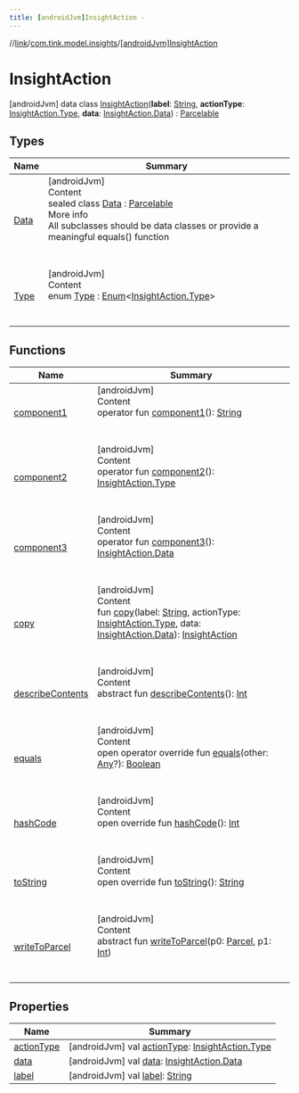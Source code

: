 ```yaml
---
title: [androidJvm]InsightAction -
---
```

//[link](../../index.md)/[com.tink.model.insights](../index.md)/[[androidJvm]InsightAction](index.md)



# InsightAction  
 [androidJvm] data class [InsightAction](index.md)(**label**: [String](https://kotlinlang.org/api/latest/jvm/stdlib/kotlin/-string/index.html), **actionType**: [InsightAction.Type](-type/index.md), **data**: [InsightAction.Data](-data/index.md)) : [Parcelable](https://developer.android.com/reference/kotlin/android/os/Parcelable.html)   


## Types  
  
|  Name|  Summary| 
|---|---|
| <a name="com.tink.model.insights/InsightAction.Data///PointingToDeclaration/"></a>[Data](-data/index.md)| <a name="com.tink.model.insights/InsightAction.Data///PointingToDeclaration/"></a>[androidJvm]  <br>Content  <br>sealed class [Data](-data/index.md) : [Parcelable](https://developer.android.com/reference/kotlin/android/os/Parcelable.html)  <br>More info  <br>All subclasses should be data classes or provide a meaningful equals() function  <br><br><br>
| <a name="com.tink.model.insights/InsightAction.Type///PointingToDeclaration/"></a>[Type](-type/index.md)| <a name="com.tink.model.insights/InsightAction.Type///PointingToDeclaration/"></a>[androidJvm]  <br>Content  <br>enum [Type](-type/index.md) : [Enum](https://kotlinlang.org/api/latest/jvm/stdlib/kotlin/-enum/index.html)<[InsightAction.Type](-type/index.md)>   <br><br><br>


## Functions  
  
|  Name|  Summary| 
|---|---|
| <a name="com.tink.model.insights/InsightAction/component1/#/PointingToDeclaration/"></a>[component1](component1.md)| <a name="com.tink.model.insights/InsightAction/component1/#/PointingToDeclaration/"></a>[androidJvm]  <br>Content  <br>operator fun [component1](component1.md)(): [String](https://kotlinlang.org/api/latest/jvm/stdlib/kotlin/-string/index.html)  <br><br><br>
| <a name="com.tink.model.insights/InsightAction/component2/#/PointingToDeclaration/"></a>[component2](component2.md)| <a name="com.tink.model.insights/InsightAction/component2/#/PointingToDeclaration/"></a>[androidJvm]  <br>Content  <br>operator fun [component2](component2.md)(): [InsightAction.Type](-type/index.md)  <br><br><br>
| <a name="com.tink.model.insights/InsightAction/component3/#/PointingToDeclaration/"></a>[component3](component3.md)| <a name="com.tink.model.insights/InsightAction/component3/#/PointingToDeclaration/"></a>[androidJvm]  <br>Content  <br>operator fun [component3](component3.md)(): [InsightAction.Data](-data/index.md)  <br><br><br>
| <a name="com.tink.model.insights/InsightAction/copy/#kotlin.String#com.tink.model.insights.InsightAction.Type#com.tink.model.insights.InsightAction.Data/PointingToDeclaration/"></a>[copy](copy.md)| <a name="com.tink.model.insights/InsightAction/copy/#kotlin.String#com.tink.model.insights.InsightAction.Type#com.tink.model.insights.InsightAction.Data/PointingToDeclaration/"></a>[androidJvm]  <br>Content  <br>fun [copy](copy.md)(label: [String](https://kotlinlang.org/api/latest/jvm/stdlib/kotlin/-string/index.html), actionType: [InsightAction.Type](-type/index.md), data: [InsightAction.Data](-data/index.md)): [InsightAction](index.md)  <br><br><br>
| <a name="android.os/Parcelable/describeContents/#/PointingToDeclaration/"></a>[describeContents](../../com.tink.service.provider/[android-jvm]-provider-filter/index.md#%5Bandroid.os%2FParcelable%2FdescribeContents%2F%23%2FPointingToDeclaration%2F%5D%2FFunctions%2F-586840090)| <a name="android.os/Parcelable/describeContents/#/PointingToDeclaration/"></a>[androidJvm]  <br>Content  <br>abstract fun [describeContents](../../com.tink.service.provider/[android-jvm]-provider-filter/index.md#%5Bandroid.os%2FParcelable%2FdescribeContents%2F%23%2FPointingToDeclaration%2F%5D%2FFunctions%2F-586840090)(): [Int](https://kotlinlang.org/api/latest/jvm/stdlib/kotlin/-int/index.html)  <br><br><br>
| <a name="kotlin/Any/equals/#kotlin.Any?/PointingToDeclaration/"></a>[equals](../../com.tink.service.user/[android-jvm]-user-profile-service-impl/index.md#%5Bkotlin%2FAny%2Fequals%2F%23kotlin.Any%3F%2FPointingToDeclaration%2F%5D%2FFunctions%2F-586840090)| <a name="kotlin/Any/equals/#kotlin.Any?/PointingToDeclaration/"></a>[androidJvm]  <br>Content  <br>open operator override fun [equals](../../com.tink.service.user/[android-jvm]-user-profile-service-impl/index.md#%5Bkotlin%2FAny%2Fequals%2F%23kotlin.Any%3F%2FPointingToDeclaration%2F%5D%2FFunctions%2F-586840090)(other: [Any](https://kotlinlang.org/api/latest/jvm/stdlib/kotlin/-any/index.html)?): [Boolean](https://kotlinlang.org/api/latest/jvm/stdlib/kotlin/-boolean/index.html)  <br><br><br>
| <a name="kotlin/Any/hashCode/#/PointingToDeclaration/"></a>[hashCode](../../com.tink.service.user/[android-jvm]-user-profile-service-impl/index.md#%5Bkotlin%2FAny%2FhashCode%2F%23%2FPointingToDeclaration%2F%5D%2FFunctions%2F-586840090)| <a name="kotlin/Any/hashCode/#/PointingToDeclaration/"></a>[androidJvm]  <br>Content  <br>open override fun [hashCode](../../com.tink.service.user/[android-jvm]-user-profile-service-impl/index.md#%5Bkotlin%2FAny%2FhashCode%2F%23%2FPointingToDeclaration%2F%5D%2FFunctions%2F-586840090)(): [Int](https://kotlinlang.org/api/latest/jvm/stdlib/kotlin/-int/index.html)  <br><br><br>
| <a name="kotlin/Any/toString/#/PointingToDeclaration/"></a>[toString](../../com.tink.service.user/[android-jvm]-user-profile-service-impl/index.md#%5Bkotlin%2FAny%2FtoString%2F%23%2FPointingToDeclaration%2F%5D%2FFunctions%2F-586840090)| <a name="kotlin/Any/toString/#/PointingToDeclaration/"></a>[androidJvm]  <br>Content  <br>open override fun [toString](../../com.tink.service.user/[android-jvm]-user-profile-service-impl/index.md#%5Bkotlin%2FAny%2FtoString%2F%23%2FPointingToDeclaration%2F%5D%2FFunctions%2F-586840090)(): [String](https://kotlinlang.org/api/latest/jvm/stdlib/kotlin/-string/index.html)  <br><br><br>
| <a name="android.os/Parcelable/writeToParcel/#android.os.Parcel#kotlin.Int/PointingToDeclaration/"></a>[writeToParcel](../../com.tink.service.provider/[android-jvm]-provider-filter/index.md#%5Bandroid.os%2FParcelable%2FwriteToParcel%2F%23android.os.Parcel%23kotlin.Int%2FPointingToDeclaration%2F%5D%2FFunctions%2F-586840090)| <a name="android.os/Parcelable/writeToParcel/#android.os.Parcel#kotlin.Int/PointingToDeclaration/"></a>[androidJvm]  <br>Content  <br>abstract fun [writeToParcel](../../com.tink.service.provider/[android-jvm]-provider-filter/index.md#%5Bandroid.os%2FParcelable%2FwriteToParcel%2F%23android.os.Parcel%23kotlin.Int%2FPointingToDeclaration%2F%5D%2FFunctions%2F-586840090)(p0: [Parcel](https://developer.android.com/reference/kotlin/android/os/Parcel.html), p1: [Int](https://kotlinlang.org/api/latest/jvm/stdlib/kotlin/-int/index.html))  <br><br><br>


## Properties  
  
|  Name|  Summary| 
|---|---|
| <a name="com.tink.model.insights/InsightAction/actionType/#/PointingToDeclaration/"></a>[actionType](action-type.md)| <a name="com.tink.model.insights/InsightAction/actionType/#/PointingToDeclaration/"></a> [androidJvm] val [actionType](action-type.md): [InsightAction.Type](-type/index.md)   <br>
| <a name="com.tink.model.insights/InsightAction/data/#/PointingToDeclaration/"></a>[data](data.md)| <a name="com.tink.model.insights/InsightAction/data/#/PointingToDeclaration/"></a> [androidJvm] val [data](data.md): [InsightAction.Data](-data/index.md)   <br>
| <a name="com.tink.model.insights/InsightAction/label/#/PointingToDeclaration/"></a>[label](label.md)| <a name="com.tink.model.insights/InsightAction/label/#/PointingToDeclaration/"></a> [androidJvm] val [label](label.md): [String](https://kotlinlang.org/api/latest/jvm/stdlib/kotlin/-string/index.html)   <br>

